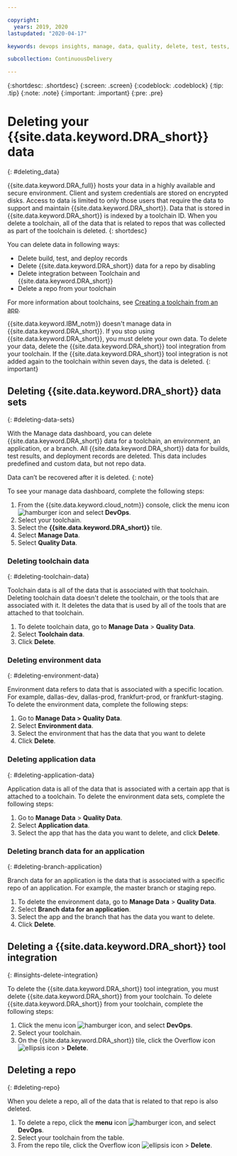 ```yaml
---

copyright:
  years: 2019, 2020
lastupdated: "2020-04-17"

keywords: devops insights, manage, data, quality, delete, test, tests, app, dashboard

subcollection: ContinuousDelivery

---
```


{:shortdesc: .shortdesc}
{:screen: .screen}
{:codeblock: .codeblock}
{:tip: .tip}
{:note: .note}
{:important: .important}
{:pre: .pre}

# Deleting your {{site.data.keyword.DRA_short}} data
{: #deleting_data}

{{site.data.keyword.DRA_full}} hosts your data in a highly available and secure environment. Client and system credentials are stored on encrypted disks. Access to data is limited to only those users that require the data to support and maintain {{site.data.keyword.DRA_short}}. Data that is stored in {{site.data.keyword.DRA_short}} is indexed by a toolchain ID. When you delete a toolchain, all of the data that is related to repos that was collected as part of the toolchain is deleted.
{: shortdesc}

You can delete data in following ways:

- Delete build, test, and deploy records
- Delete {{site.data.keyword.DRA_short}} data for a repo by disabling
- Delete integration between Toolchain and {{site.data.keyword.DRA_short}}
- Delete a repo from your toolchain

For more information about toolchains, see [Creating a toolchain from an app](/docs/ContinuousDelivery?topic=ContinuousDelivery-toolchains_getting_started#creating_a_toolchain_from_an_app).

{{site.data.keyword.IBM_notm}} doesn't manage data in {{site.data.keyword.DRA_short}}. If you stop using {{site.data.keyword.DRA_short}}, you must delete your own data. To delete your data, delete the {{site.data.keyword.DRA_short}} tool integration from your toolchain. If the {{site.data.keyword.DRA_short}} tool integration is not added again to the toolchain within seven days, the data is deleted.
{: important}


## Deleting {{site.data.keyword.DRA_short}} data sets
{: #deleting-data-sets}

With the Manage data dashboard, you can delete {{site.data.keyword.DRA_short}} data for a toolchain, an environment, an application, or a branch. All {{site.data.keyword.DRA_short}} data for builds, test results, and deployment records are deleted. This data includes predefined and custom data, but not repo data. 

Data can’t be recovered after it is deleted.
{: note}

To see your manage data dashboard, complete the following steps: 

1. From the {{site.data.keyword.cloud_notm}} console, click the menu icon ![hamburger icon](images/icon_hamburger.svg) and select **DevOps**.
2. Select your toolchain.
3. Select the **{{site.data.keyword.DRA_short}}** tile.
4. Select **Manage Data**.
5. Select **Quality Data**.

### Deleting toolchain data
{: #deleting-toolchain-data}

Toolchain data is all of the data that is associated with that toolchain. Deleting toolchain data doesn't delete the toolchain, or the tools that are associated with it. It deletes the data that is used by all of the tools that are attached to that toolchain.

1. To delete toolchain data, go to **Manage Data** > **Quality Data**.
2. Select **Toolchain data**. 
3. Click **Delete**.

### Deleting environment data
{: #deleting-environment-data}

Environment data refers to data that is associated with a specific location. For example, dallas-dev, dallas-prod, frankfurt-prod, or frankfurt-staging. To delete the environment data, complete the following steps:

1. Go to **Manage Data > Quality Data**.
2. Select **Environment data**. 
3. Select the environment that has the data that you want to delete
4. Click **Delete**.

### Deleting application data
{: #deleting-application-data}

Application data is all of the data that is associated with a certain app that is attached to a toolchain. To delete the environment data sets, complete the following steps:

1. Go to **Manage Data** > **Quality Data**.
2. Select **Application data**.
2. Select the app that has the data you want to delete, and click **Delete**.

### Deleting branch data for an application
{: #deleting-branch-application}

Branch data for an application is the data that is associated with a specific repo of an application. For example, the master branch or staging repo. 

1. To delete the environment data, go to **Manage Data** > **Quality Data**.
2. Select **Branch data for an application**.
3. Select the app and the branch that has the data you want to delete.
4. Click **Delete**.


## Deleting a {{site.data.keyword.DRA_short}} tool integration
{: #insights-delete-integration}

To delete the {{site.data.keyword.DRA_short}} tool integration, you must delete {{site.data.keyword.DRA_short}} from your toolchain. To delete {{site.data.keyword.DRA_short}} from your toolchain, complete the following steps:

1. Click the menu icon ![hamburger icon](images/icon_hamburger.svg), and select **DevOps**.
2. Select your toolchain.
3. On the {{site.data.keyword.DRA_short}} tile, click the Overflow icon ![ellipsis icon](images/overflow-icon-2.svg) > **Delete**.


## Deleting a repo
{: #deleting-repo}

When you delete a repo, all of the data that is related to that repo is also deleted.

1. To delete a repo, click the **menu** icon ![hamburger icon](images/icon_hamburger.svg), and select **DevOps**.
2. Select your toolchain from the table.
3. From the repo tile, click the Overflow icon ![ellipsis icon](images/overflow-icon-2.svg) > **Delete**.

